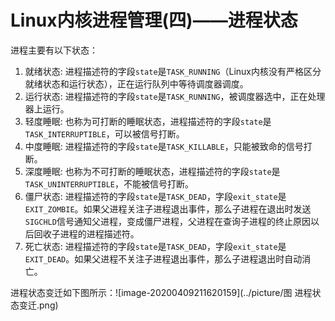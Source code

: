 # Linux内核进程管理(四)——进程状态

进程主要有以下状态：

1.   就绪状态: 进程描述符的字段`state`是`TASK_RUNNING`（Linux内核没有严格区分就绪状态和运行状态），正在运行队列中等待调度器调度。
2.   运行状态: 进程描述符的字段`state`是`TASK_RUNNING`，被调度器选中，正在处理器上运行。
3.   轻度睡眠: 也称为可打断的睡眠状态，进程描述符的字段`state`是`TASK_INTERRUPTIBLE`，可以被信号打断。
4.   中度睡眠: 进程描述符的字段`state`是`TASK_KILLABLE`，只能被致命的信号打断。
5.   深度睡眠: 也称为不可打断的睡眠状态，进程描述符的字段`state`是`TASK_UNINTERRUPTIBLE`，不能被信号打断。
6.   僵尸状态: 进程描述符的字段`state`是`TASK_DEAD`，字段`exit_state`是`EXIT_ZOMBIE`。如果父进程关注子进程退出事件，那么子进程在退出时发送`SIGCHLD`信号通知父进程，变成僵尸进程，父进程在查询子进程的终止原因以后回收子进程的进程描述符。
7.   死亡状态: 进程描述符的字段`state`是`TASK_DEAD`，字段`exit_state`是`EXIT_DEAD`。如果父进程不关注子进程退出事件，那么子进程退出时自动消亡。

进程状态变迁如下图所示：![image-20200409211620159](../picture/图 进程状态变迁.png)